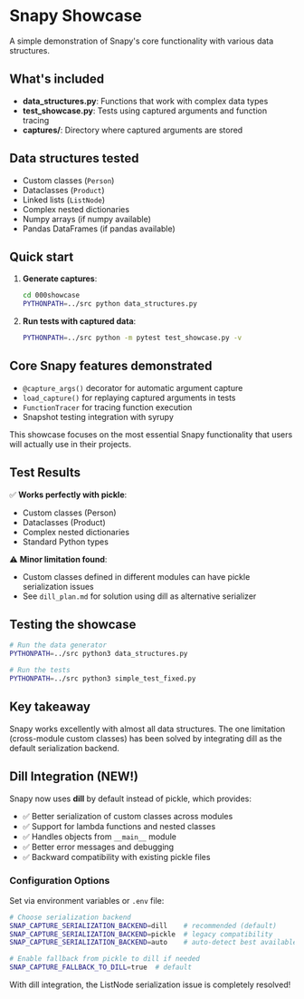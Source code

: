 # Snapy Showcase

A simple demonstration of Snapy's core functionality with various data structures.

## What's included

- **data_structures.py**: Functions that work with complex data types
- **test_showcase.py**: Tests using captured arguments and function tracing
- **captures/**: Directory where captured arguments are stored

## Data structures tested

- Custom classes (`Person`)
- Dataclasses (`Product`)
- Linked lists (`ListNode`)
- Complex nested dictionaries
- Numpy arrays (if numpy available)
- Pandas DataFrames (if pandas available)

## Quick start

1. **Generate captures**:
   ```bash
   cd 000showcase
   PYTHONPATH=../src python data_structures.py
   ```

2. **Run tests with captured data**:
   ```bash
   PYTHONPATH=../src python -m pytest test_showcase.py -v
   ```

## Core Snapy features demonstrated

- `@capture_args()` decorator for automatic argument capture
- `load_capture()` for replaying captured arguments in tests
- `FunctionTracer` for tracing function execution
- Snapshot testing integration with syrupy

This showcase focuses on the most essential Snapy functionality that users will actually use in their projects.

## Test Results

✅ **Works perfectly with pickle**:
- Custom classes (Person)
- Dataclasses (Product)
- Complex nested dictionaries
- Standard Python types

⚠️ **Minor limitation found**:
- Custom classes defined in different modules can have pickle serialization issues
- See `dill_plan.md` for solution using dill as alternative serializer

## Testing the showcase

```bash
# Run the data generator
PYTHONPATH=../src python3 data_structures.py

# Run the tests
PYTHONPATH=../src python3 simple_test_fixed.py
```

## Key takeaway

Snapy works excellently with almost all data structures. The one limitation (cross-module custom classes) has been solved by integrating dill as the default serialization backend.

## Dill Integration (NEW!)

Snapy now uses **dill** by default instead of pickle, which provides:
- ✅ Better serialization of custom classes across modules
- ✅ Support for lambda functions and nested classes
- ✅ Handles objects from `__main__` module
- ✅ Better error messages and debugging
- ✅ Backward compatibility with existing pickle files

### Configuration Options

Set via environment variables or `.env` file:
```bash
# Choose serialization backend
SNAP_CAPTURE_SERIALIZATION_BACKEND=dill    # recommended (default)
SNAP_CAPTURE_SERIALIZATION_BACKEND=pickle  # legacy compatibility
SNAP_CAPTURE_SERIALIZATION_BACKEND=auto    # auto-detect best available

# Enable fallback from pickle to dill if needed
SNAP_CAPTURE_FALLBACK_TO_DILL=true  # default
```

With dill integration, the ListNode serialization issue is completely resolved!